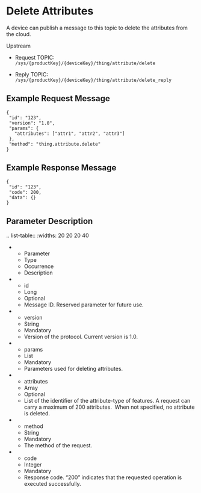 # Delete Attributes

A device can publish a message to this topic to delete the attributes from the cloud.

Upstream

- Request TOPIC: `/sys/{productKey}/{deviceKey}/thing/attribute/delete`

- Reply TOPIC: `/sys/{productKey}/{deviceKey}/thing/attribute/delete_reply`

## Example Request Message

```
{
 "id": "123",
 "version": "1.0",
 "params": {
   "attributes": ["attr1", "attr2", "attr3"]
 },
 "method": "thing.attribute.delete"
}

```

## Example Response Message

```
{
 "id": "123",
 "code": 200,
 "data": {}
}

```

## Parameter Description

.. list-table::
   :widths: 20 20 20 40

   * - Parameter
     - Type
     - Occurrence
     - Description
   * - id
     - Long
     - Optional
     - Message ID. Reserved parameter for future use.
   * - version
     - String
     - Mandatory
     - Version of the protocol. Current version is 1.0.
   * - params
     - List
     - Mandatory
     - Parameters used for deleting attributes.
   * - attributes
     - Array
     - Optional
     - List of the identifier of the attribute-type of features. A request can carry a maximum of 200 attributes.
       When not specified, no attribute is deleted.
   * - method
     - String
     - Mandatory
     - The method of the request.
   * - code
     - Integer
     - Mandatory
     - Response code. &ldquo;200&rdquo; indicates that the requested operation is executed successfully.

<!--end-->
